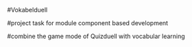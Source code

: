 #Vokabelduell

#project task for module component based development

#combine the game mode of Quizduell with vocabular learning
